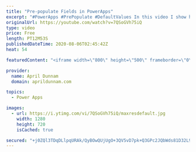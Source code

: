 ```yaml
---
title: "Pre-populate Fields in PowerApps"
excerpt: "#PowerApps #PrePopulate #DefaultValues In this video I show how you can pre-populate fields in PowerApps including:  date, choice, person and single line of text fields.  Some additional concepts you'll learn include: ✅  How to check the form mode ✅  Default Date field to todays date ✅  Default person"
originalUrl: https://youtube.com/watch?v=7QSoGVh75iQ
type: video
price: Free
length: PT12M53S
publishedDateTime: 2020-08-06T02:45:42Z
heat: 54

featuredContent: "<iframe width=\"800\" height=\"500\" frameborder=\"0\" src=\"https://www.youtube.com/embed/7QSoGVh75iQ\" allow=\"accelerometer; autoplay; encrypted-media; gyroscope; picture-in-picture\" allowfullscreen></iframe>"

provider:
  name: April Dunnam
  domain: aprildunnam.com

topics:
  - Power Apps

images:
  - url: https://i.ytimg.com/vi/7QSoGVh75iQ/maxresdefault.jpg
    width: 1280
    height: 720
    isCached: true

secured: "+j0ZQl3TDqDLlpqURAk/QyBOwQUjUgO+3QV5vD7pk+Q3GPc2JQbWds81D32L9rtJChAMP+7aKzDVNZFiRTIGUyGsTNjzljOHK9c4bZSo92bW284odfmiKDZIJYbnqzVCTI7Ctb+0s709szBisQwSDrZO+JH/NRhzXGjkV2DJJgYBY8fYkaX6YdJ9h9S16hVxAwtVRODrCnc4MmrYCNbNaLFJbRPYTyKyJ/zMmwBU2NMb7m053UFHBCwuCqEdvbypf7r/tBnrP4YNldPQE0hRi3lvSP//Fsy6LB/yXszk0rhBASmOk2xscnROrrd71kmVgZHW4fIYX+xkEVS7F0XSKS3nq6ewsQh8HBQNMxMq2ravT/VROcBluRmodqSjMMW2yQtPkgPdHhxnfUdXW6x84czZqQ7p9C5v4ZB5mhYjjns=;i9P3Vj5mJftzSGOcRCPRMA=="
---
```


